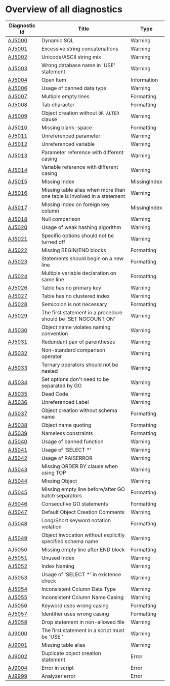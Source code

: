 <!--
    The contents of this file are generated using the tests
    in the "DatabaseAnalyzers.DefaultAnalyzers.InfrastructureTasks" project.
    Do not change this file manually!
-->

# Overview of all diagnostics

| Diagnostic Id                   | Title                                                                   | Type         |
|---------------------------------|-------------------------------------------------------------------------|--------------|
| [AJ5000](diagnostics/AJ5000.md) | Dynamic SQL                                                             | Warning      |
| [AJ5001](diagnostics/AJ5001.md) | Excessive string concatenations                                         | Warning      |
| [AJ5002](diagnostics/AJ5002.md) | Unicode/ASCII string mix                                                | Warning      |
| [AJ5003](diagnostics/AJ5003.md) | Wrong database name in 'USE' statement                                  | Warning      |
| [AJ5004](diagnostics/AJ5004.md) | Open Item                                                               | Information  |
| [AJ5006](diagnostics/AJ5006.md) | Usage of banned data type                                               | Warning      |
| [AJ5007](diagnostics/AJ5007.md) | Multiple empty lines                                                    | Formatting   |
| [AJ5008](diagnostics/AJ5008.md) | Tab character                                                           | Formatting   |
| [AJ5009](diagnostics/AJ5009.md) | Object creation without `OR ALTER` clause                               | Warning      |
| [AJ5010](diagnostics/AJ5010.md) | Missing blank-space                                                     | Formatting   |
| [AJ5011](diagnostics/AJ5011.md) | Unreferenced parameter                                                  | Warning      |
| [AJ5012](diagnostics/AJ5012.md) | Unreferenced variable                                                   | Warning      |
| [AJ5013](diagnostics/AJ5013.md) | Parameter reference with different casing                               | Warning      |
| [AJ5014](diagnostics/AJ5014.md) | Variable reference with different casing                                | Warning      |
| [AJ5015](diagnostics/AJ5015.md) | Missing Index                                                           | MissingIndex |
| [AJ5016](diagnostics/AJ5016.md) | Missing table alias when more than one table is involved in a statement | Warning      |
| [AJ5017](diagnostics/AJ5017.md) | Missing Index on foreign key column                                     | MissingIndex |
| [AJ5018](diagnostics/AJ5018.md) | Null comparison                                                         | Warning      |
| [AJ5020](diagnostics/AJ5020.md) | Usage of weak hashing algorithm                                         | Warning      |
| [AJ5021](diagnostics/AJ5021.md) | Specific options should not be turned off                               | Warning      |
| [AJ5022](diagnostics/AJ5022.md) | Missing BEGIN/END blocks                                                | Formatting   |
| [AJ5023](diagnostics/AJ5023.md) | Statements should begin on a new line                                   | Formatting   |
| [AJ5024](diagnostics/AJ5024.md) | Multiple variable declaration on same line                              | Formatting   |
| [AJ5026](diagnostics/AJ5026.md) | Table has no primary key                                                | Warning      |
| [AJ5027](diagnostics/AJ5027.md) | Table has no clustered index                                            | Warning      |
| [AJ5028](diagnostics/AJ5028.md) | Semicolon is not necessary                                              | Formatting   |
| [AJ5029](diagnostics/AJ5029.md) | The first statement in a procedure should be 'SET NOCOUNT ON'           | Warning      |
| [AJ5030](diagnostics/AJ5030.md) | Object name violates naming convention                                  | Warning      |
| [AJ5031](diagnostics/AJ5031.md) | Redundant pair of parentheses                                           | Warning      |
| [AJ5032](diagnostics/AJ5032.md) | Non-standard comparison operator                                        | Warning      |
| [AJ5033](diagnostics/AJ5033.md) | Ternary operators should not be nested                                  | Warning      |
| [AJ5034](diagnostics/AJ5034.md) | Set options don't need to be separated by GO                            | Warning      |
| [AJ5035](diagnostics/AJ5035.md) | Dead Code                                                               | Warning      |
| [AJ5036](diagnostics/AJ5036.md) | Unreferenced Label                                                      | Warning      |
| [AJ5037](diagnostics/AJ5037.md) | Object creation without schema name                                     | Formatting   |
| [AJ5038](diagnostics/AJ5038.md) | Object name quoting                                                     | Formatting   |
| [AJ5039](diagnostics/AJ5039.md) | Nameless constraints                                                    | Formatting   |
| [AJ5040](diagnostics/AJ5040.md) | Usage of banned function                                                | Warning      |
| [AJ5041](diagnostics/AJ5041.md) | Usage of 'SELECT *'                                                     | Warning      |
| [AJ5042](diagnostics/AJ5042.md) | Usage of RAISERROR                                                      | Warning      |
| [AJ5043](diagnostics/AJ5043.md) | Missing ORDER BY clause when using TOP                                  | Warning      |
| [AJ5044](diagnostics/AJ5044.md) | Missing Object                                                          | Warning      |
| [AJ5045](diagnostics/AJ5045.md) | Missing empty line before/after GO batch separators                     | Formatting   |
| [AJ5046](diagnostics/AJ5046.md) | Consecutive GO statements                                               | Formatting   |
| [AJ5047](diagnostics/AJ5047.md) | Default Object Creation Comments                                        | Warning      |
| [AJ5048](diagnostics/AJ5048.md) | Long/Short keyword notation violation                                   | Formatting   |
| [AJ5049](diagnostics/AJ5049.md) | Object Invocation without explicitly specified schema name              | Warning      |
| [AJ5050](diagnostics/AJ5050.md) | Missing empty line after END block                                      | Formatting   |
| [AJ5051](diagnostics/AJ5051.md) | Unused Index                                                            | Warning      |
| [AJ5052](diagnostics/AJ5052.md) | Index Naming                                                            | Warning      |
| [AJ5053](diagnostics/AJ5053.md) | Usage of 'SELECT *' in existence check                                  | Warning      |
| [AJ5054](diagnostics/AJ5054.md) | Inconsistent Column Data Type                                           | Warning      |
| [AJ5055](diagnostics/AJ5055.md) | Inconsistent Column Name Casing                                         | Warning      |
| [AJ5056](diagnostics/AJ5056.md) | Keyword uses wrong casing                                               | Formatting   |
| [AJ5057](diagnostics/AJ5057.md) | Identifier uses wrong casing                                            | Formatting   |
| [AJ5058](diagnostics/AJ5058.md) | Drop statement in non-allowed file                                      | Warning      |
| [AJ9000](diagnostics/AJ9000.md) | The first statement in a script must be 'USE <DATABASE>'                | Warning      |
| [AJ9001](diagnostics/AJ9001.md) | Missing table alias                                                     | Warning      |
| [AJ9002](diagnostics/AJ9002.md) | Duplicate object creation statement                                     | Error        |
| [AJ9004](diagnostics/AJ9004.md) | Error in script                                                         | Error        |
| [AJ9999](diagnostics/AJ9999.md) | Analyzer error                                                          | Error        |

